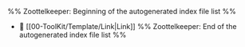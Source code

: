 %% Zoottelkeeper: Beginning of the autogenerated index file list  %%
- 📄 [[00-ToolKit/Template/Link|Link]]
%% Zoottelkeeper: End of the autogenerated index file list  %%
